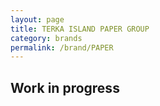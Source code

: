 ```yaml
---
layout: page
title: TERKA ISLAND PAPER GROUP 
category: brands
permalink: /brand/PAPER
---
```

## Work in progress
